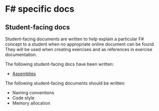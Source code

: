 # F# specific docs

## Student-facing docs

Student-facing documents are written to help explain a particular F# concept to a student when no appropriate online document can be found. They will be used when creating exercises and as references in exercise documentation.

The following student-facing docs have been written:

- [Assemblies][assemblies]

The following student-facing documents should be written:

- Naming conventions
- Code style
- Memory allocation

[assemblies]: ../../../reference/tooling/dotnet-assemblies.md
